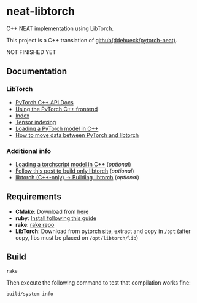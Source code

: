 # neat-libtorch

C++ NEAT implementation using LibTorch.

This project is a C++ translation of [github(ddehueck/pytorch-neat)](https://github.com/ddehueck/pytorch-neat).

NOT FINISHED YET

## Documentation

### LibTorch
- [PyTorch C++ API Docs](https://pytorch.org/cppdocs/)
- [Using the PyTorch C++ frontend](https://pytorch.org/tutorials/advanced/cpp_frontend.html)
- [Index](https://pytorch.org/cppdocs/genindex.html)
- [Tensor indexing](https://pytorch.org/cppdocs/notes/tensor_indexing.html)
- [Loading a PyTorch model in C++](https://pytorch.org/tutorials/advanced/cpp_export.html)
- [How to move data between PyTorch and libtorch](https://github.com/pytorch/pytorch/issues/20356)

### Additional info
- [Loading a torchscript model in C++](https://pytorch.org/tutorials/advanced/cpp_export.html#depending-on-libtorch-and-building-the-application) (_optional_)
- [Follow this post to build only libtorch](https://discuss.pytorch.org/t/compile-libtorch-c-api-from-source/81624/2) (_optional_)
- [libtorch (C++-only) -> Building libtorch](https://github.com/pytorch/pytorch/blob/master/docs/libtorch.rst) (_optional_)

## Requirements

- **CMake**: Download from [here](https://cmake.org/download/)
- **ruby**: [Install following this guide](https://www.ruby-lang.org/en/documentation/installation/)
- **rake**: [rake repo](https://github.com/ruby/rake)
- **LibTorch**: Download from [pytorch site](https://pytorch.org/get-started/locally/), extract and copy in `/opt` (after copy, libs must be placed on `/opt/libtorch/lib`)

## Build

    rake

Then execute the following command to test that compilation works fine:

    build/system-info



